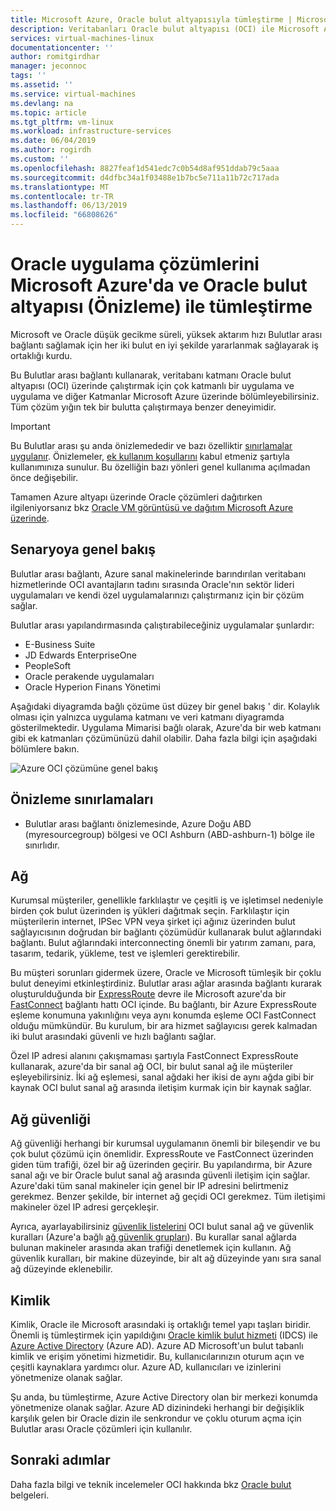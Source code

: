 ```yaml
---
title: Microsoft Azure, Oracle bulut altyapısıyla tümleştirme | Microsoft Docs
description: Veritabanları Oracle bulut altyapısı (OCI) ile Microsoft Azure üzerinde çalışan Oracle uygulamalarını tümleştirme çözümleri hakkında bilgi edinin.
services: virtual-machines-linux
documentationcenter: ''
author: romitgirdhar
manager: jeconnoc
tags: ''
ms.assetid: ''
ms.service: virtual-machines
ms.devlang: na
ms.topic: article
ms.tgt_pltfrm: vm-linux
ms.workload: infrastructure-services
ms.date: 06/04/2019
ms.author: rogirdh
ms.custom: ''
ms.openlocfilehash: 8827feaf1d541edc7c0b54d8af951ddab79c5aaa
ms.sourcegitcommit: d4dfbc34a1f03488e1b7bc5e711a11b72c717ada
ms.translationtype: MT
ms.contentlocale: tr-TR
ms.lasthandoff: 06/13/2019
ms.locfileid: "66808626"
---
```

# <a name="oracle-application-solutions-integrating-microsoft-azure-and-oracle-cloud-infrastructure-preview"></a>Oracle uygulama çözümlerini Microsoft Azure'da ve Oracle bulut altyapısı (Önizleme) ile tümleştirme

Microsoft ve Oracle düşük gecikme süreli, yüksek aktarım hızı Bulutlar arası bağlantı sağlamak için her iki bulut en iyi şekilde yararlanmak sağlayarak iş ortaklığı kurdu. 

Bu Bulutlar arası bağlantı kullanarak, veritabanı katmanı Oracle bulut altyapısı (OCI) üzerinde çalıştırmak için çok katmanlı bir uygulama ve uygulama ve diğer Katmanlar Microsoft Azure üzerinde bölümleyebilirsiniz. Tüm çözüm yığın tek bir bulutta çalıştırmaya benzer deneyimidir. 

> [!IMPORTANT]
> Bu Bulutlar arası şu anda önizlemededir ve bazı özelliktir [sınırlamalar uygulanır](#preview-limitations). Önizlemeler, [ek kullanım koşullarını](https://azure.microsoft.com/support/legal/preview-supplemental-terms/) kabul etmeniz şartıyla kullanımınıza sunulur. Bu özelliğin bazı yönleri genel kullanıma açılmadan önce değişebilir.

Tamamen Azure altyapı üzerinde Oracle çözümleri dağıtırken ilgileniyorsanız bkz [Oracle VM görüntüsü ve dağıtım Microsoft Azure üzerinde](oracle-vm-solutions.md).

## <a name="scenario-overview"></a>Senaryoya genel bakış

Bulutlar arası bağlantı, Azure sanal makinelerinde barındırılan veritabanı hizmetlerinde OCI avantajların tadını sırasında Oracle'nın sektör lideri uygulamaları ve kendi özel uygulamalarınızı çalıştırmanız için bir çözüm sağlar. 

Bulutlar arası yapılandırmasında çalıştırabileceğiniz uygulamalar şunlardır:

* E-Business Suite
* JD Edwards EnterpriseOne
* PeopleSoft
* Oracle perakende uygulamaları
* Oracle Hyperion Finans Yönetimi

Aşağıdaki diyagramda bağlı çözüme üst düzey bir genel bakış ' dir. Kolaylık olması için yalnızca uygulama katmanı ve veri katmanı diyagramda gösterilmektedir. Uygulama Mimarisi bağlı olarak, Azure'da bir web katmanı gibi ek katmanları çözümünüzü dahil olabilir. Daha fazla bilgi için aşağıdaki bölümlere bakın.

![Azure OCI çözümüne genel bakış](media/oracle-oci-overview/crosscloud.png)

## <a name="preview-limitations"></a>Önizleme sınırlamaları

* Bulutlar arası bağlantı önizlemesinde, Azure Doğu ABD (myresourcegroup) bölgesi ve OCI Ashburn (ABD-ashburn-1) bölge ile sınırlıdır.

## <a name="networking"></a>Ağ

Kurumsal müşteriler, genellikle farklılaştır ve çeşitli iş ve işletimsel nedeniyle birden çok bulut üzerinden iş yükleri dağıtmak seçin. Farklılaştır için müşterilerin internet, IPSec VPN veya şirket içi ağınız üzerinden bulut sağlayıcısının doğrudan bir bağlantı çözümüdür kullanarak bulut ağlarındaki bağlantı. Bulut ağlarındaki interconnecting önemli bir yatırım zamanı, para, tasarım, tedarik, yükleme, test ve işlemleri gerektirebilir. 

Bu müşteri sorunları gidermek üzere, Oracle ve Microsoft tümleşik bir çoklu bulut deneyimi etkinleştirdiniz. Bulutlar arası ağlar arasında bağlantı kurarak oluşturulduğunda bir [ExpressRoute](../../../expressroute/expressroute-introduction.md) devre ile Microsoft azure'da bir [FastConnect](https://docs.cloud.oracle.com/iaas/Content/Network/Concepts/fastconnectoverview.htm) bağlantı hattı OCI içinde. Bu bağlantı, bir Azure ExpressRoute eşleme konumuna yakınlığını veya aynı konumda eşleme OCI FastConnect olduğu mümkündür. Bu kurulum, bir ara hizmet sağlayıcısı gerek kalmadan iki bulut arasındaki güvenli ve hızlı bağlantı sağlar.

Özel IP adresi alanını çakışmaması şartıyla FastConnect ExpressRoute kullanarak, azure'da bir sanal ağ OCI, bir bulut sanal ağ ile müşteriler eşleyebilirsiniz. İki ağ eşlemesi, sanal ağdaki her ikisi de aynı ağda gibi bir kaynak OCI bulut sanal ağ arasında iletişim kurmak için bir kaynak sağlar.

## <a name="network-security"></a>Ağ güvenliği

Ağ güvenliği herhangi bir kurumsal uygulamanın önemli bir bileşendir ve bu çok bulut çözümü için önemlidir. ExpressRoute ve FastConnect üzerinden giden tüm trafiği, özel bir ağ üzerinden geçirir. Bu yapılandırma, bir Azure sanal ağı ve bir Oracle bulut sanal ağ arasında güvenli iletişim için sağlar. Azure'daki tüm sanal makineler için genel bir IP adresini belirtmeniz gerekmez. Benzer şekilde, bir internet ağ geçidi OCI gerekmez. Tüm iletişimi makineler özel IP adresi gerçekleşir.

Ayrıca, ayarlayabilirsiniz [güvenlik listelerini](https://docs.cloud.oracle.com/iaas/Content/Network/Concepts/securitylists.htm) OCI bulut sanal ağ ve güvenlik kuralları (Azure'a bağlı [ağ güvenlik grupları](../../../virtual-network/security-overview.md)). Bu kurallar sanal ağlarda bulunan makineler arasında akan trafiği denetlemek için kullanın. Ağ güvenlik kuralları, bir makine düzeyinde, bir alt ağ düzeyinde yanı sıra sanal ağ düzeyinde eklenebilir.
 
## <a name="identity"></a>Kimlik

Kimlik, Oracle ile Microsoft arasındaki iş ortaklığı temel yapı taşları biridir. Önemli iş tümleştirmek için yapıldığını [Oracle kimlik bulut hizmeti](https://docs.oracle.com/en/cloud/paas/identity-cloud/index.html) (IDCS) ile [Azure Active Directory](../../../active-directory/index.yml) (Azure AD). Azure AD Microsoft'un bulut tabanlı kimlik ve erişim yönetimi hizmetidir. Bu, kullanıcılarınızın oturum açın ve çeşitli kaynaklara yardımcı olur. Azure AD, kullanıcıları ve izinlerini yönetmenize olanak sağlar.

Şu anda, bu tümleştirme, Azure Active Directory olan bir merkezi konumda yönetmenize olanak sağlar. Azure AD dizinindeki herhangi bir değişiklik karşılık gelen bir Oracle dizin ile senkrondur ve çoklu oturum açma için Bulutlar arası Oracle çözümleri için kullanılır.

## <a name="next-steps"></a>Sonraki adımlar

Daha fazla bilgi ve teknik incelemeler OCI hakkında bkz [Oracle bulut](https://docs.cloud.oracle.com/iaas/Content/home.htm) belgeleri.

